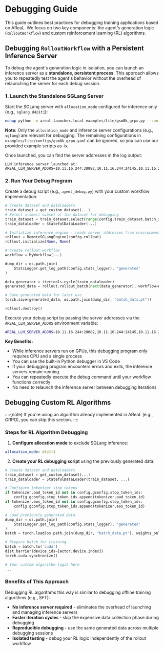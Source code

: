 # Debugging Guide

This guide outlines best practices for debugging training applications based on AReaL.
We focus on two key components: the agent's generation logic (`RolloutWorkflow`) and
custom reinforcement learning (RL) algorithms.

## Debugging `RolloutWorkflow` with a Persistent Inference Server

To debug the agent's generation logic in isolation, you can launch an inference server
as a **standalone, persistent process**. This approach allows you to repeatedly test the
agent's behavior without the overhead of relaunching the server for each debug session.

### 1. Launch the Standalone SGLang Server

Start the SGLang server with `allocation_mode` configured for inference only (e.g.,
`sglang.d4p1t1`):

```bash
nohup python -m areal.launcher.local examples/lite/gsm8k_grpo.py --config examples/lite/configs/gsm8k_grpo.yaml allocation_mode=sglang.d4p1t1 > llm_server.log 2>&1 &
```

**Note:** Only the `allocation_mode` and inference server configurations (e.g.,
`sglang`) are relevant for debugging. The remaining configurations in
`examples/lite/configs/gsm8k_grpo.yaml` can be ignored, so you can use our provided
example scripts as-is.

Once launched, you can find the server addresses in the log output:

```
LLM inference server launched at: AREAL_LLM_SERVER_ADDRS=10.11.16.244:20082,10.11.16.244:24145,10.11.16.244:30422,10.11.16.244:40325
```

### 2. Run Your Debug Program

Create a debug script (e.g., `agent_debug.py`) with your custom workflow implementation:

```python
# Create dataset and dataloaders
train_dataset = get_custom_dataset(...)
# Select a small subset of the dataset for debugging
train_dataset = train_dataset.select(range(config.train_dataset.batch_size))
train_dataloader = StatefulDataLoader(...)

# Initialize inference engine - reads server addresses from environment variable
rollout = RemoteSGLangEngine(config.rollout)
rollout.initialize(None, None)

# Create rollout workflow
workflow = MyWorkflow(...)

dump_dir = os.path.join(
    StatsLogger.get_log_path(config.stats_logger), "generated"
)

data_generator = itertools.cycle(train_dataloader)
generated_data = rollout.rollout_batch(next(data_generator), workflow=workflow)

# Save generated data for later use
torch.save(generated_data, os.path.join(dump_dir, "batch_data.pt"))

rollout.destroy()
```

Execute your debug script by passing the server addresses via the
`AREAL_LLM_SERVER_ADDRS` environment variable:

```bash
AREAL_LLM_SERVER_ADDRS=10.11.16.244:20082,10.11.16.244:24145,10.11.16.244:30422,10.11.16.244:40325 python agent_debug.py --config agent_debug.yaml rollout.enable_rollout_tracing=True
```

**Key Benefits:**

- While inference servers run on GPUs, this debugging program only requires CPU and a
  single process
- You can use the built-in Python debugger in VS Code
- If your debugging program encounters errors and exits, the inference servers remain
  running
- You can repeatedly execute the debug command until your workflow functions correctly
- No need to relaunch the inference server between debugging iterations

## Debugging Custom RL Algorithms

::::{note} If you're using an algorithm already implemented in AReaL (e.g., GRPO), you
can skip this section. ::::

### Steps for RL Algorithm Debugging

1. **Configure allocation mode** to exclude SGLang inference:

```yaml
allocation_mode: d4p1t1
```

2. **Create your RL debugging script** using the previously generated data:

```python
# Create dataset and dataloaders
train_dataset = get_custom_dataset(...)
train_dataloader = StatefulDataLoader(train_dataset, ...)

# Configure tokenizer stop tokens
if tokenizer.pad_token_id not in config.gconfig.stop_token_ids:
    config.gconfig.stop_token_ids.append(tokenizer.pad_token_id)
if tokenizer.eos_token_id not in config.gconfig.stop_token_ids:
    config.gconfig.stop_token_ids.append(tokenizer.eos_token_id)

# Load previously generated data
dump_dir = os.path.join(
    StatsLogger.get_log_path(config.stats_logger), "generated"
)
batch = torch.load(os.path.join(dump_dir, "batch_data.pt"), weights_only=False)

# Prepare batch for training
batch = batch.to('cuda')
dist.barrier(device_ids=[actor.device.index])
torch.cuda.synchronize()

# Your custom algorithm logic here
...
```

### Benefits of This Approach

Debugging RL algorithms this way is similar to debugging offline training algorithms
(e.g., SFT):

- **No inference server required** - eliminates the overhead of launching and managing
  inference servers
- **Faster iteration cycles** - skip the expensive data collection phase during
  debugging
- **Reproducible debugging** - use the same generated data across multiple debugging
  sessions
- **Isolated testing** - debug your RL logic independently of the rollout workflow
